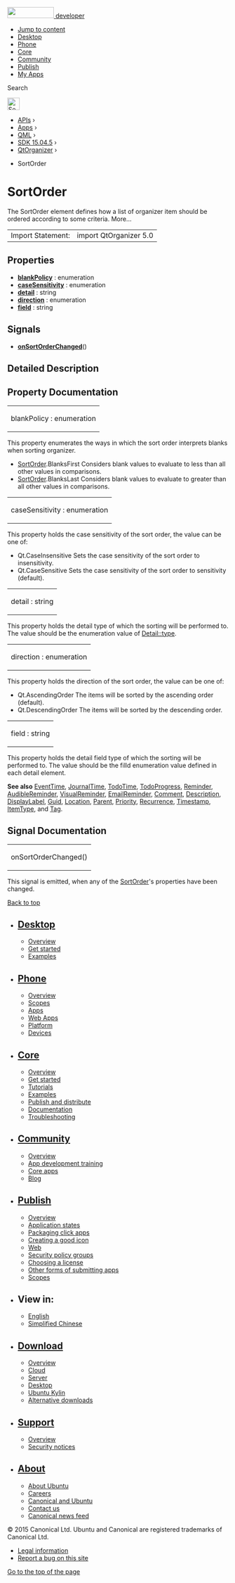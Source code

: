 <a href="https://developer.ubuntu.com/" class="logo-ubuntu"><img src="https://developer.ubuntu.com/assets/sites/ubuntu/latest/u/img/logos/logo-ubuntu-orange.svg" width="106" height="25" /> <span>developer</span></a>

-   [Jump to content](index.html#main-content)
-   [Desktop](https://developer.ubuntu.com/en/desktop/)
-   [Phone](https://developer.ubuntu.com/en/phone/)
-   [Core](https://developer.ubuntu.com/core)
-   [Community](https://developer.ubuntu.com/en/community/)
-   [Publish](https://developer.ubuntu.com/en/publish/)
-   [My Apps](https://myapps.developer.ubuntu.com/)

Search

<img src="https://developer.ubuntu.com/assets/sites/ubuntu/latest/u/img/search-white.svg" alt="Search" height="28" />

-   [APIs](../../../../index.html) ›
-   [Apps](../../../index.html) ›
-   [QML](../../index.html) ›
-   [SDK 15.04.5](../index.html) ›
-   [QtOrganizer](../QtOrganizer/index.html) ›

<!-- -->

-   SortOrder

SortOrder
=========

<span class="subtitle"></span>
The SortOrder element defines how a list of organizer item should be ordered according to some criteria. More...

|                   |                        |
|-------------------|------------------------|
| Import Statement: | import QtOrganizer 5.0 |

<span id="properties"></span>
Properties
----------

-   ****[blankPolicy](index.html#blankPolicy-prop)**** : enumeration
-   ****[caseSensitivity](index.html#caseSensitivity-prop)**** : enumeration
-   ****[detail](index.html#detail-prop)**** : string
-   ****[direction](index.html#direction-prop)**** : enumeration
-   ****[field](index.html#field-prop)**** : string

<span id="signals"></span>
Signals
-------

-   ****[onSortOrderChanged](index.html#onSortOrderChanged-signal)****()

<span id="details"></span>
Detailed Description
--------------------

Property Documentation
----------------------

<table>
<colgroup>
<col width="100%" />
</colgroup>
<tbody>
<tr class="odd">
<td><p><span id="blankPolicy-prop"></span><span class="name">blankPolicy</span> : <span class="type">enumeration</span></p></td>
</tr>
</tbody>
</table>

This property enumerates the ways in which the sort order interprets blanks when sorting organizer.

-   [SortOrder](index.html).BlanksFirst Considers blank values to evaluate to less than all other values in comparisons.
-   [SortOrder](index.html).BlanksLast Considers blank values to evaluate to greater than all other values in comparisons.

<table>
<colgroup>
<col width="100%" />
</colgroup>
<tbody>
<tr class="odd">
<td><p><span id="caseSensitivity-prop"></span><span class="name">caseSensitivity</span> : <span class="type">enumeration</span></p></td>
</tr>
</tbody>
</table>

This property holds the case sensitivity of the sort order, the value can be one of:

-   Qt.CaseInsensitive Sets the case sensitivity of the sort order to insensitivity.
-   Qt.CaseSensitive Sets the case sensitivity of the sort order to sensitivity (default).

<table>
<colgroup>
<col width="100%" />
</colgroup>
<tbody>
<tr class="odd">
<td><p><span id="detail-prop"></span><span class="name">detail</span> : <span class="type">string</span></p></td>
</tr>
</tbody>
</table>

This property holds the detail type of which the sorting will be performed to. The value should be the enumeration value of [Detail::type](../QtOrganizer.Detail/index.html#type-prop).

<table>
<colgroup>
<col width="100%" />
</colgroup>
<tbody>
<tr class="odd">
<td><p><span id="direction-prop"></span><span class="name">direction</span> : <span class="type">enumeration</span></p></td>
</tr>
</tbody>
</table>

This property holds the direction of the sort order, the value can be one of:

-   Qt.AscendingOrder The items will be sorted by the ascending order (default).
-   Qt.DescendingOrder The items will be sorted by the descending order.

<table>
<colgroup>
<col width="100%" />
</colgroup>
<tbody>
<tr class="odd">
<td><p><span id="field-prop"></span><span class="name">field</span> : <span class="type">string</span></p></td>
</tr>
</tbody>
</table>

This property holds the detail field type of which the sorting will be performed to. The value should be the filld enumeration value defined in each detail element.

**See also** [EventTime](../QtOrganizer.EventTime/index.html), [JournalTime](../QtOrganizer.JournalTime/index.html), [TodoTime](../QtOrganizer.TodoTime/index.html), [TodoProgress](../QtOrganizer.TodoProgress/index.html), [Reminder](../QtOrganizer.Reminder/index.html), [AudibleReminder](../QtOrganizer.AudibleReminder/index.html), [VisualReminder](../QtOrganizer.VisualReminder/index.html), [EmailReminder](../QtOrganizer.EmailReminder/index.html), [Comment](../QtOrganizer.Comment/index.html), [Description](../QtOrganizer.Description/index.html), [DisplayLabel](../QtOrganizer.DisplayLabel/index.html), [Guid](../QtOrganizer.Guid/index.html), [Location](../QtOrganizer.Location/index.html), [Parent](../QtOrganizer.Parent/index.html), [Priority](../QtOrganizer.Priority/index.html), [Recurrence](../QtOrganizer.Recurrence/index.html), [Timestamp](../QtOrganizer.Timestamp/index.html), [ItemType](../QtOrganizer.ItemType/index.html), and [Tag](../QtOrganizer.Tag/index.html).

Signal Documentation
--------------------

<table>
<colgroup>
<col width="100%" />
</colgroup>
<tbody>
<tr class="odd">
<td><p><span id="onSortOrderChanged-signal"></span><span class="name">onSortOrderChanged</span>()</p></td>
</tr>
</tbody>
</table>

This signal is emitted, when any of the [SortOrder](index.html)'s properties have been changed.

[Back to top](index.html#)

-   [Desktop](https://developer.ubuntu.com/en/desktop/)
    ---------------------------------------------------

    -   [Overview](https://developer.ubuntu.com/en/desktop/)
    -   [Get started](http://snapcraft.io/?utm_source=developer.ubuntu.com&utm_medium=devportal&utm_term=snaps%20snapcraft%20desktop&utm_content=menu&utm_campaign=duc_snappers)
    -   [Examples](https://github.com/ubuntu/snappy-playpen)

-   [Phone](https://developer.ubuntu.com/en/phone/)
    -----------------------------------------------

    -   [Overview](https://developer.ubuntu.com/en/phone/)
    -   [Scopes](https://developer.ubuntu.com/en/phone/scopes/)
    -   [Apps](https://developer.ubuntu.com/en/phone/apps/)
    -   [Web Apps](https://developer.ubuntu.com/en/phone/web/)
    -   [Platform](https://developer.ubuntu.com/en/phone/platform/)
    -   [Devices](https://developer.ubuntu.com/en/phone/devices/)

-   [Core](https://developer.ubuntu.com/core)
    -----------------------------------------

    -   [Overview](https://developer.ubuntu.com/core)
    -   [Get started](https://developer.ubuntu.com/core/get-started)
    -   [Tutorials](https://developer.ubuntu.com/core/tutorials)
    -   [Examples](https://developer.ubuntu.com/core/examples)
    -   [Publish and distribute](https://developer.ubuntu.com/core/publish-and-distribute)
    -   [Documentation](https://developer.ubuntu.com/core/documentation)
    -   [Troubleshooting](https://developer.ubuntu.com/core/troubleshooting)

-   [Community](https://developer.ubuntu.com/en/community/)
    -------------------------------------------------------

    -   [Overview](https://developer.ubuntu.com/en/community/)
    -   [App development training](https://developer.ubuntu.com/en/community/training/)
    -   [Core apps](https://developer.ubuntu.com/en/community/core-apps/)
    -   [Blog](https://developer.ubuntu.com/en/community/blog/)

-   [Publish](https://developer.ubuntu.com/en/publish/)
    ---------------------------------------------------

    -   [Overview](https://developer.ubuntu.com/en/publish/)
    -   [Application states](https://developer.ubuntu.com/en/publish/application-states/)
    -   [Packaging click apps](https://developer.ubuntu.com/en/publish/packaging-click-apps/)
    -   [Creating a good icon](https://developer.ubuntu.com/en/publish/creating-a-good-icon/)
    -   [Web](https://developer.ubuntu.com/en/publish/web/)
    -   [Security policy groups](https://developer.ubuntu.com/en/publish/security-policy-groups/)
    -   [Choosing a license](https://developer.ubuntu.com/en/publish/choosing-a-license/)
    -   [Other forms of submitting apps](https://developer.ubuntu.com/en/publish/other-forms-of-submitting-apps/)
    -   [Scopes](https://developer.ubuntu.com/en/publish/scopes/)

-   View in:
    --------

    -   [English](index.html "Change to language: English")
    -   [Simplified Chinese](index.html "Change to language: Simplified Chinese")

-   [Download](http://ubuntu.com/download/)
    ---------------------------------------

    -   [Overview](http://ubuntu.com/download)
    -   [Cloud](http://ubuntu.com/download/cloud)
    -   [Server](http://ubuntu.com/download/server)
    -   [Desktop](http://ubuntu.com/download/desktop)
    -   [Ubuntu Kylin](http://ubuntu.com/download/ubuntu-kylin)
    -   [Alternative downloads](http://ubuntu.com/download/alternative-downloads)

-   [Support](http://ubuntu.com/support/)
    -------------------------------------

    -   [Overview](http://ubuntu.com/support)
    -   [Security notices](http://www.ubuntu.com/usn/)

-   [About](http://ubuntu.com/about/)
    ---------------------------------

    -   [About Ubuntu](http://ubuntu.com/about/about-ubuntu)
    -   [Careers](http://www.canonical.com/careers)
    -   [Canonical and Ubuntu](http://ubuntu.com/about/canonical-and-ubuntu)
    -   [Contact us](http://ubuntu.com/about/contact-us)
    -   [Canonical news feed](http://insights.ubuntu.com/feed/)

© 2015 Canonical Ltd. Ubuntu and Canonical are registered trademarks of Canonical Ltd.

-   [Legal information](http://www.ubuntu.com/legal)
-   [Report a bug on this site](https://bugs.launchpad.net/developer-ubuntu-com/)

<span class="accessibility-aid">[Go to the top of the page](index.html#)</span>
